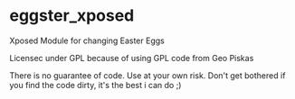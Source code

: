 eggster_xposed
==============

Xposed Module for changing Easter Eggs

Licensec under GPL because of using GPL code from Geo Piskas

There is no guarantee of code. Use at your own risk.
Don't get bothered if you find the code dirty, it's the best i can do ;)
